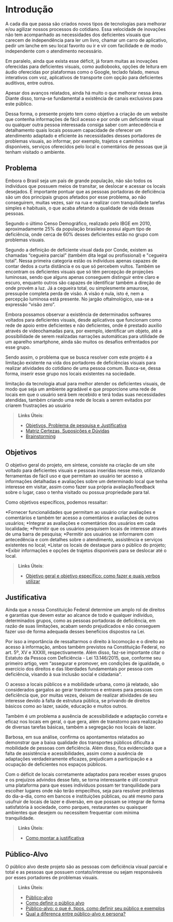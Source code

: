 # Introdução

A cada dia que passa são criados novos tipos de tecnologias para melhorar e/ou agilizar nossos processos do cotidiano. Essa velocidade de inovações não tem acompanhado as necessidades dos deficientes visuais que carecem de independência para ler um livro, chamar um carro de aplicativo, pedir um lanche em seu local favorito ou ir e vir com facilidade e de modo independente com o atendimento necessário.

Em paralelo, ainda que exista esse déficit, já foram muitas as inovações oferecidas para deficientes visuais, como audiobooks, opções de leitura em áudio oferecidas por plataformas como o Google, teclado falado, menus interativos com voz, aplicativos de transporte com opção para deficientes auditivos, entre outros. 

Apesar dos avanços relatados, ainda há muito o que melhorar nessa área. Diante disso, torna-se fundamental a existência de canais exclusivos para este público.

Dessa forma, o presente projeto tem como objetivo a criação de um website que contenha informações de fácil acesso e por onde um deficiente visual ou qualquer outra pessoa interessada consiga saber com antecedência e detalhamento quais locais possuem capacidade de oferecer um atendimento adaptado e eficiente às necessidades desses portadores de problemas visuais, ao informar, por exemplo, trajetos e caminhos disponíveis, serviços oferecidos pelo local e comentários de pessoas que já tenham visitado o ambiente. 

## Problema

Embora o Brasil seja um país de grande população, não são todos os indivíduos que possuem meios de transitar, se deslocar e acessar os locais desejados. É importante pontuar que as pessoas portadoras de deficiência são um dos principais grupos afetados por esse problema, ao não conseguirem, muitas vezes, sair na rua e realizar com tranquilidade tarefas simples e habituais, o que acaba afetando a qualidade de vida dessas pessoas. 

Segundo o último Censo Demográfico, realizado pelo IBGE em 2010, aproximadamente 25% da população brasileira possui algum tipo de deficiência, onde cerca de 60% desses deficientes estão no grupo com problemas visuais.

Segundo a definição de deficiente visual dada por Conde, existem as chamadas “cegueira parcial” (também dita legal ou profissional) e "cegueira total". Nessa primeira categoria estão os indivíduos apenas capazes de contar dedos a curta distância e os que só percebem vultos. Também se encontram os deficientes visuais que só têm percepção de projeções luminosas, sendo que alguns apenas conseguem distinguir entre claro e escuro, enquanto outros são capazes de identificar também a direção de onde provém a luz. Já a cegueira total, ou simplesmente amaurose, pressupõe completa perda de visão. A visão é nula, isto é, nem a percepção luminosa está presente. No jargão oftalmológico, usa-se a expressão “visão zero”.

Embora possamos observar a existência de determinados softwares voltados para deficientes visuais, desde aplicativos que funcionam como rede de apoio entre deficientes e não deficientes, onde é prestado auxílio através de videochamadas para, por exemplo, identificar um objeto, até a possibilidade de serem realizadas narrações automáticas para utilidade de um aparelho smartphone, ainda são muitos os desafios enfrentados por esse grupo.

Sendo assim, o problema que se busca resolver com este projeto é a limitação existente na vida dos portadores de deficiências visuais para realizar atividades do cotidiano de uma pessoa comum. Busca-se, dessa forma, inserir esse grupo nos locais existentes na sociedade.


limitação da tecnologia atual para melhor atender os deficientes visuais, de modo que seja um ambiente agradável e que proporcione uma rede de locais em que o usuário será bem recebido e terá todas suas necessidades atendidas, também criando uma rede de locais a serem evitados por criarem frustrações ao usuário


> **Links Úteis**:
> - [Objetivos, Problema de pesquisa e Justificativa](https://medium.com/@versioparole/objetivos-problema-de-pesquisa-e-justificativa-c98c8233b9c3)
> - [Matriz Certezas, Suposições e Dúvidas](https://medium.com/educa%C3%A7%C3%A3o-fora-da-caixa/matriz-certezas-suposi%C3%A7%C3%B5es-e-d%C3%BAvidas-fa2263633655)
> - [Brainstorming](https://www.euax.com.br/2018/09/brainstorming/)

## Objetivos

O objetivo geral do projeto, em síntese, consiste na criação de um site voltado para deficientes visuais e pessoas inseridas nesse meio, utilizando ferramentas de fácil uso e que permitam ao usuário ter acesso a informações detalhadas e avaliações sobre um determinado local que tenha interesse em visitar, assim como fazer sua própria avaliação/feedback sobre o lugar, caso o tenha visitado ou possua propriedade para tal.

Como objetivos específicos, podemos ressaltar:

*Fornecer funcionalidades que permitam ao usuário criar avaliações e comentários e também ter acesso a comentários e avaliações de outros usuários;
*Integrar as avaliações e comentários dos usuários em cada localidade;
*Permitir que os usuários pesquisem locais de interesse através de uma barra de pesquisa;
*Permitir aos usuários se informarem com antecedência e com detalhes sobre o atendimento, assistência e serviços existentes no local;
*Listar os locais de destaque para o público do projeto;
*Exibir informações e opções de trajetos disponíveis para se deslocar até o local.

 
> **Links Úteis**:
> - [Objetivo geral e objetivo específico: como fazer e quais verbos utilizar](https://blog.mettzer.com/diferenca-entre-objetivo-geral-e-objetivo-especifico/)

## Justificativa

Ainda que a nossa Constituição Federal determine um amplo rol de direitos e garantias que devem estar ao alcance de todo e qualquer indivíduo, determinados grupos, como as pessoas portadoras de deficiência, em razão de suas limitações, acabam sendo prejudicados e não conseguem fazer uso de forma adequada desses benefícios dispostos na Lei.

Por isso a importância de ressaltarmos o direito à locomoção e o direito ao acesso à informação, ambos também previstos na Constituição Federal, no art. 5º, XV e XXXIII, respectivamente. Além disso, faz-se importante citar o Estatuto da Pessoa com Deficiência - Lei 13.146/2015, que, conforme seu primeiro artigo, vem “assegurar e promover, em condições de igualdade, o exercício dos direitos e das liberdades fundamentais por pessoa com deficiência, visando à sua inclusão social e cidadania".

O acesso a locais públicos e a mobilidade urbana, como já relatado, são considerados gargalos ao gerar transtornos e entraves para pessoas com deficiência que, por muitas vezes, deixam de realizar atividades de seu interesse devido à falta de estrutura pública, se privando de direitos básicos como ao lazer, saúde, educação e muitos outros. 

Também é um problema a ausência de acessibilidade e adaptação correta e eficaz nos locais em geral, o que gera, além de transtorno para realização de diversas tarefas básicas, também a segregação nos locais de lazer. 

Barbosa, em sua análise, confirma os apontamentos relatados ao demonstrar que a baixa qualidade dos transportes públicos dificulta a mobilidade de pessoas com deficiência. Além disso, fica evidenciado que a falta de assistência e acessibilidades, assim como a ausência de adaptações verdadeiramente eficazes, prejudicam a participação e a ocupação de deficientes nos espaços públicos.

Com o déficit de locais corretamente adaptados para receber esses grupos e os prejuízos advindos desse fato, se torna interessante e útil construir uma plataforma para que esses indivíduos possam ter tranquilidade para escolher lugares onde não terão empecilhos, seja para resolver problemas do dia-a-dia, como em bancos e instituições públicas, ou até mesmo para usufruir de locais de lazer e diversão, em que possam se integrar de forma satisfatória à sociedade, como parques, restaurantes ou quaisquer ambientes que desejem ou necessitem frequentar com mínima tranquilidade.


> **Links Úteis**:
> - [Como montar a justificativa](https://guiadamonografia.com.br/como-montar-justificativa-do-tcc/)

## Público-Alvo

O público alvo deste projeto são as pessoas com deficiência visual parcial e total e as pessoas que possuem contato/interesse ou sejam responsáveis por esses portadores de problemas visuais.

> **Links Úteis**:
> - [Público-alvo](https://blog.hotmart.com/pt-br/publico-alvo/)
> - [Como definir o público alvo](https://exame.com/pme/5-dicas-essenciais-para-definir-o-publico-alvo-do-seu-negocio/)
> - [Público-alvo: o que é, tipos, como definir seu público e exemplos](https://klickpages.com.br/blog/publico-alvo-o-que-e/)
> - [Qual a diferença entre público-alvo e persona?](https://rockcontent.com/blog/diferenca-publico-alvo-e-persona/)

